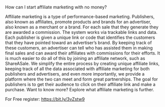 How can I start affiliate marketing with no money?

Affiliate marketing is a type of performance-based marketing. Publishers, also known as affiliates, promote products and brands for an advertiser, also known as a merchant or a brand. For each sale that they generate they are awarded a commission.
The system works via trackable links and data. Each publisher is given a unique link or code that identifies the customers that they have pointed toward an advertiser’s brand. By keeping track of these customers, an advertiser can tell who has assisted them in making final sales and can award their affiliates with commissions for their efforts.
It is much easier to do all of this by joining an affiliate network, such as ShareASale. We simplify the entire process by creating unique affiliate links, keeping track of all the data associated with affiliate marketing for both publishers and advertisers, and even more importantly, we provide a platform where the two can meet and form great partnerships.
The goal for publishers is to get their audience to click on their affiliate link and make a purchase. Want to know more? Explore what affiliate marketing is further.

For Free register: https://bit.ly/3vZstw9
